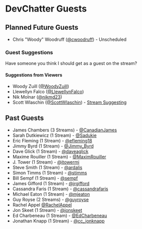 # DevChatter Guests

## Planned Future Guests

 - Chris "Woody" Woodruff ([@cwoodruff](https://twitter.com/cwoodruff)) - Unscheduled
 
 
### Guest Suggestions

Have someone you think I should get as a guest on the stream?

#### Suggestions from Viewers
 - Woody Zuill ([@WoodyZuill](https://twitter.com/WoodyZuill))
 - Llewellyn Falco ([@LlewellynFalco](https://twitter.com/LlewellynFalco))
 - Nik Molnar ([@nikmd23](https://twitter.com/nikmd23))
 - Scott Wlaschin ([@ScottWlaschin](https://twitter.com/ScottWlaschin)) - [Stream Suggesting](https://github.com/DevChatter/StreamInfo/issues/19)

## Past Guests

 - James Chambers (3 Streams) - [@CanadianJames](https://twitter.com/CanadianJames)
 - Sarah Dutkiewicz (1 Stream) - [@Sadukie](https://twitter.com/sadukie)
 - Eric Fleming (1 Stream) - [@efleming18](https://twitter.com/efleming18)
 - Jimmy Byrd (1 Stream) - [@Jimmy_Byrd](https://twitter.com/Jimmy_Byrd)
 - Dave Glick (1 Stream) - [@daveaglick](https://twitter.com/daveaglick)
 - Maxime Rouiller (1 Stream) - [@MaximRouiller](https://twitter.com/MaximRouiller)
 - J. Tower (1 Stream) - [@jtowermi](https://twitter.com/jtowermi)
 - Steve Smith (1 Stream) - [@ardalis](https://twitter.com/ardalis)
 - Simon Timms (1 Stream) - [@stimms](https://twitter.com/stimms)
 - Bill Sempf (1 Stream) - [@sempf](https://twitter.com/sempf)
 - James Gifford (1 Stream) - [@jrgifford](https://twitter.com/jrgifford)
 - Cassandra Faris (1 Stream) - [@cassandrafaris](https://twitter.com/cassandrafaris) 
 - Michael Eaton (1 Stream) - [@mjeaton](https://twitter.com/mjeaton)
 - Guy Royse (2 Streams) - [@guyroyse](https://twitter.com/guyroyse)
 - Rachel Appel [@RachelAppel](https://twitter.com/rachelappel)
 - Jon Skeet (1 Stream) - [@jonskeet](https://twitter.com/jonskeet)
 - Ed Charbeneau (1 Stream) - [@EdCharbeneau](https://twitter.com/EdCharbeneau)
 - Jonathan Knapp (1 Stream) - [@cc_jonknapp](https://twitter.com/cc_jonknapp)
 
